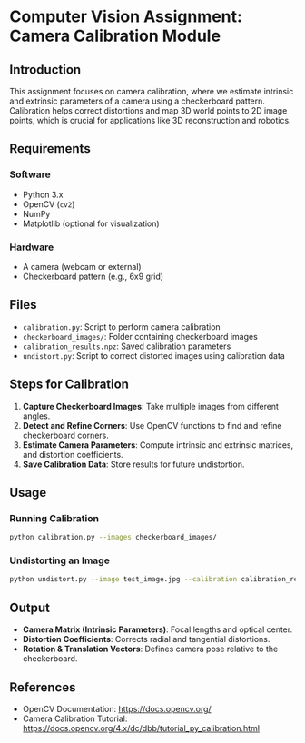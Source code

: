 # Computer Vision Assignment: Camera Calibration Module

## Introduction
This assignment focuses on camera calibration, where we estimate intrinsic and extrinsic parameters of a camera using a checkerboard pattern. Calibration helps correct distortions and map 3D world points to 2D image points, which is crucial for applications like 3D reconstruction and robotics.

## Requirements
### Software
- Python 3.x
- OpenCV (`cv2`)
- NumPy
- Matplotlib (optional for visualization)

### Hardware
- A camera (webcam or external)
- Checkerboard pattern (e.g., 6x9 grid)

## Files
- `calibration.py`: Script to perform camera calibration
- `checkerboard_images/`: Folder containing checkerboard images
- `calibration_results.npz`: Saved calibration parameters
- `undistort.py`: Script to correct distorted images using calibration data

## Steps for Calibration
1. **Capture Checkerboard Images**: Take multiple images from different angles.
2. **Detect and Refine Corners**: Use OpenCV functions to find and refine checkerboard corners.
3. **Estimate Camera Parameters**: Compute intrinsic and extrinsic matrices, and distortion coefficients.
4. **Save Calibration Data**: Store results for future undistortion.

## Usage
### Running Calibration
```sh
python calibration.py --images checkerboard_images/
```

### Undistorting an Image
```sh
python undistort.py --image test_image.jpg --calibration calibration_results.npz
```

## Output
- **Camera Matrix (Intrinsic Parameters)**: Focal lengths and optical center.
- **Distortion Coefficients**: Corrects radial and tangential distortions.
- **Rotation & Translation Vectors**: Defines camera pose relative to the checkerboard.

## References
- OpenCV Documentation: https://docs.opencv.org/
- Camera Calibration Tutorial: https://docs.opencv.org/4.x/dc/dbb/tutorial_py_calibration.html
